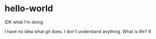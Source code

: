 # hello-world
IDK what I'm doing

I have no idea what git does. I don't understand anything. What is life?
9
